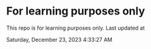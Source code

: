 # For learning purposes only
This repo is for learning purposes only.
Last updated at

Saturday, December 23, 2023 4:33:27 AM

